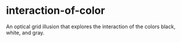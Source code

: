 # interaction-of-color
An optical grid illusion that explores the interaction of the colors black, white, and gray.
